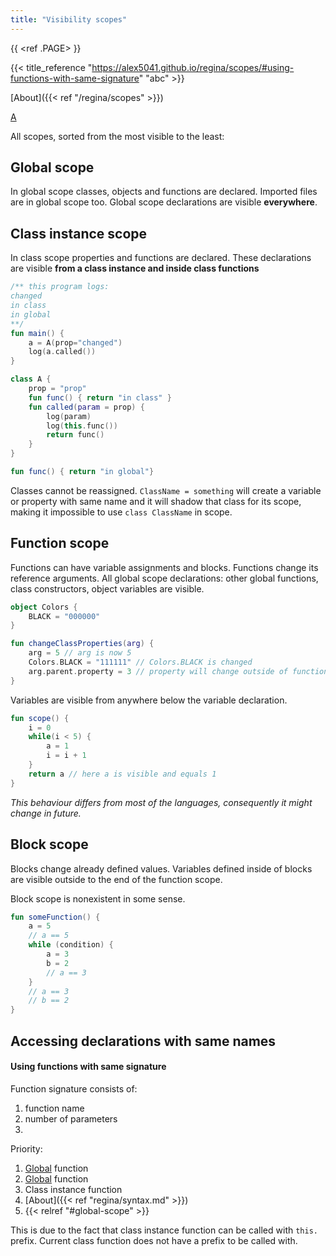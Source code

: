 ```yaml
---
title: "Visibility scopes"
---
```


{{ <ref .PAGE> }}

{{< title_reference "https://alex5041.github.io/regina/scopes/#using-functions-with-same-signature" "abc" >}}

[About]({{< ref "/regina/scopes" >}})

[A](regina/scopes/#global-scope)

All scopes, sorted from the most visible to the least:

## Global scope

In global scope classes, objects and functions are declared. Imported files are in global scope
too. Global scope declarations are visible **everywhere**.

## Class instance scope

In class scope properties and functions are declared. These declarations are visible **from a class
instance and inside class functions**

```kotlin
/** this program logs:
changed
in class
in global
**/
fun main() {
    a = A(prop="changed")    
    log(a.called())
}

class A {
    prop = "prop"
    fun func() { return "in class" }
    fun called(param = prop) {
        log(param)
        log(this.func())
        return func()
    }
}

fun func() { return "in global"}
```

Classes cannot be reassigned. ```ClassName = something``` will create a variable or property with
same name and it will
shadow that class for its scope, making it impossible to use ```class ClassName``` in scope.

## Function scope

Functions can have variable assignments and blocks. Functions change its reference arguments. All
global scope declarations: other global functions, class constructors, object variables are
visible.

```kotlin
object Colors {
    BLACK = "000000"
}

fun changeClassProperties(arg) {
    arg = 5 // arg is now 5
    Colors.BLACK = "111111" // Colors.BLACK is changed
    arg.parent.property = 3 // property will change outside of function scope
} 
```

Variables are visible from anywhere below the variable declaration.

```kotlin
fun scope() { 
    i = 0
    while(i < 5) {
        a = 1
        i = i + 1
    }
    return a // here a is visible and equals 1
}
```

*This behaviour differs from most of the languages, consequently it might change in future.*

## Block scope

Blocks change already defined values. Variables defined inside of blocks are visible outside to the
end of the function scope.

Block scope is nonexistent in some sense.

```kotlin
fun someFunction() {
    a = 5
    // a == 5
    while (condition) {
        a = 3
        b = 2
        // a == 3
    }
    // a == 3
    // b == 2
}
```

## Accessing declarations with same names

#### Using functions with same signature

Function signature consists of:

1. function name
2. number of parameters
3.

Priority:

1. [Global](regina/syntax) function
2. [Global](https://alex5041.github.io/regina/scopes/#using-functions-with-same-signature) function
3. Class instance function
4. [About]({{< ref "regina/syntax.md" >}})
5. {{< relref "#global-scope" >}}

This is due to the fact that class instance function can be called with `this.` prefix. Current
class function does not have a prefix to be called with.